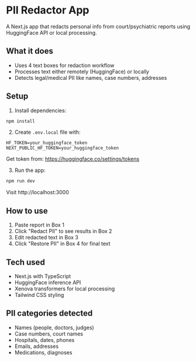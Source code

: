 # PII Redactor App

A Next.js app that redacts personal info from court/psychiatric reports using HuggingFace API or local processing.

## What it does

- Uses 4 text boxes for redaction workflow
- Processes text either remotely (HuggingFace) or locally
- Detects legal/medical PII like names, case numbers, addresses

## Setup

1. Install dependencies:
```bash
npm install
```

2. Create `.env.local` file with:
```env
HF_TOKEN=your_huggingface_token
NEXT_PUBLIC_HF_TOKEN=your_huggingface_token
```
Get token from: https://huggingface.co/settings/tokens

3. Run the app:
```bash
npm run dev
```
Visit http://localhost:3000

## How to use

1. Paste report in Box 1
2. Click "Redact PII" to see results in Box 2
3. Edit redacted text in Box 3
4. Click "Restore PII" in Box 4 for final text

## Tech used

- Next.js with TypeScript
- HuggingFace inference API
- Xenova transformers for local processing
- Tailwind CSS styling

## PII categories detected

- Names (people, doctors, judges)
- Case numbers, court names
- Hospitals, dates, phones
- Emails, addresses
- Medications, diagnoses
